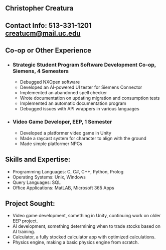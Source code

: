 ## Christopher Creatura

## Contact Info: 513-331-1201 [creatucm@mail.uc.edu](mailto:creatucm@mail.uc.edu)

## Co-op or Other Experience

- ### Strategic Student Program Software Development Co-op, Siemens, 4 Semesters

  - Debugged NXOpen software  
  - Developed an AI-powered UI tester for Siemens Connector  
  - Implemented an abandoned spell checker  
  - Wrote documentation on updating migration and consumption tests  
  - Implemented an automatic documentation program  
  - Debugged issues with API wrappers in various languages

- ### Video Game Developer, EEP, 1 Semester

  - Developed a platformer video game in Unity  
  - Made a raycast system for character to align with the ground  
  - Made simple platformer NPCs

## Skills and Expertise:

- Programming Languages: C, C\#, C++, Python, Prolog  
- Operating Systems: Unix, Windows  
- Query Languages: SQL  
- Office Applications: MatLAB, Microsoft 365 Apps

## Project Sought:

- Video game development, something in Unity, continuing work on older EEP project.  
- AI development, something determining when to trade stocks based on AI training.  
- Calculator, a fully stocked calculator app with optimized calculations.  
- Physics engine, making a basic physics engine from scratch.